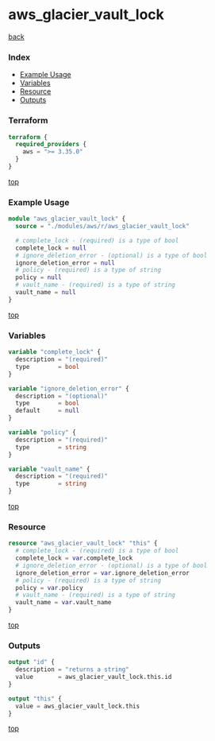 # aws_glacier_vault_lock

[back](../aws.md)

### Index

- [Example Usage](#example-usage)
- [Variables](#variables)
- [Resource](#resource)
- [Outputs](#outputs)

### Terraform

```terraform
terraform {
  required_providers {
    aws = ">= 3.35.0"
  }
}
```

[top](#index)

### Example Usage

```terraform
module "aws_glacier_vault_lock" {
  source = "./modules/aws/r/aws_glacier_vault_lock"

  # complete_lock - (required) is a type of bool
  complete_lock = null
  # ignore_deletion_error - (optional) is a type of bool
  ignore_deletion_error = null
  # policy - (required) is a type of string
  policy = null
  # vault_name - (required) is a type of string
  vault_name = null
}
```

[top](#index)

### Variables

```terraform
variable "complete_lock" {
  description = "(required)"
  type        = bool
}

variable "ignore_deletion_error" {
  description = "(optional)"
  type        = bool
  default     = null
}

variable "policy" {
  description = "(required)"
  type        = string
}

variable "vault_name" {
  description = "(required)"
  type        = string
}
```

[top](#index)

### Resource

```terraform
resource "aws_glacier_vault_lock" "this" {
  # complete_lock - (required) is a type of bool
  complete_lock = var.complete_lock
  # ignore_deletion_error - (optional) is a type of bool
  ignore_deletion_error = var.ignore_deletion_error
  # policy - (required) is a type of string
  policy = var.policy
  # vault_name - (required) is a type of string
  vault_name = var.vault_name
}
```

[top](#index)

### Outputs

```terraform
output "id" {
  description = "returns a string"
  value       = aws_glacier_vault_lock.this.id
}

output "this" {
  value = aws_glacier_vault_lock.this
}
```

[top](#index)